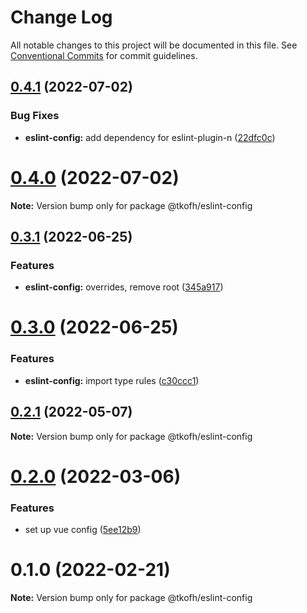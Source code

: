 # Change Log

All notable changes to this project will be documented in this file.
See [Conventional Commits](https://conventionalcommits.org) for commit guidelines.

## [0.4.1](https://github.com/tkofh/eslint-config/compare/@tkofh/eslint-config@0.4.0...@tkofh/eslint-config@0.4.1) (2022-07-02)


### Bug Fixes

* **eslint-config:** add dependency for eslint-plugin-n ([22dfc0c](https://github.com/tkofh/eslint-config/commit/22dfc0c9d15a13d99e91c51bf352e5f7ca3723fb))





# [0.4.0](https://github.com/tkofh/eslint-config/compare/@tkofh/eslint-config@0.3.1...@tkofh/eslint-config@0.4.0) (2022-07-02)

**Note:** Version bump only for package @tkofh/eslint-config





## [0.3.1](https://github.com/tkofh/eslint-config/compare/@tkofh/eslint-config@0.3.0...@tkofh/eslint-config@0.3.1) (2022-06-25)


### Features

* **eslint-config:** overrides, remove root ([345a917](https://github.com/tkofh/eslint-config/commit/345a917868b9db6c1ffc3aff3f77740d507547c1))





# [0.3.0](https://github.com/tkofh/eslint-config/compare/@tkofh/eslint-config@0.2.1...@tkofh/eslint-config@0.3.0) (2022-06-25)


### Features

* **eslint-config:** import type rules ([c30ccc1](https://github.com/tkofh/eslint-config/commit/c30ccc1cf201a1a3618450a2c2976c2d6bf7b0f1))





## [0.2.1](https://github.com/tkofh/eslint-config/compare/@tkofh/eslint-config@0.2.0...@tkofh/eslint-config@0.2.1) (2022-05-07)

**Note:** Version bump only for package @tkofh/eslint-config





# [0.2.0](https://github.com/tkofh/eslint-config/compare/@tkofh/eslint-config@0.1.0...@tkofh/eslint-config@0.2.0) (2022-03-06)


### Features

* set up vue config ([5ee12b9](https://github.com/tkofh/eslint-config/commit/5ee12b95fbcc16dcefb72e2236faa17a477cc0d9))





# 0.1.0 (2022-02-21)

**Note:** Version bump only for package @tkofh/eslint-config
